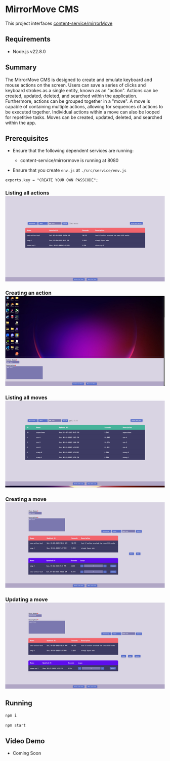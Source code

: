 # MirrorMove CMS
This project interfaces [content-service/mirrorMove](https://github.com/MuteBard/content-service/tree/main/mirrorMove)

## Requirements
- Node.js v22.8.0

## Summary
The MirrorMove CMS is designed to create and emulate keyboard and mouse actions on the screen. Users can save a series of clicks and keyboard strokes as a single entity, known as an "action". Actions can be created, updated, deleted, and searched within the application.
Furthermore, actions can be grouped together in a "move". A move is capable of containing multiple actions, allowing for sequences of actions to be executed together. Individual actions within a move can also be looped for repetitive tasks. Moves can be created, updated, deleted, and searched within the app.

## Prerequisites

- Ensure that the following dependent services are running:
    * content-service/mirrormove is running at 8080

- Ensure that you create `env.js` at `./src/service/env.js`
```
exports.key = "CREATE YOUR OWN PASSCODE";
```

### Listing all actions![Listing all actions](ac-l.png)

### Creating an action![Creating an action](ac-cr.png)

### Listing all moves![Listing all moves](m-l.png)

### Creating a move![Creating a move](m-cr.png)

### Updating a move![Updating a move](m-u.png)

## Running

`npm i`

`npm start`


## Video Demo
- Coming Soon
